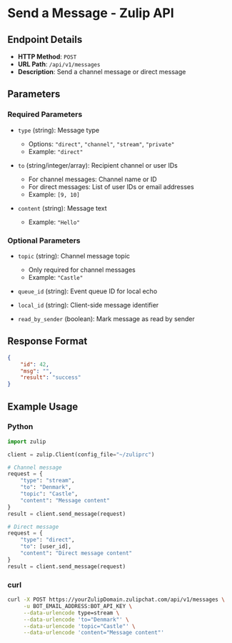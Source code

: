 # Send a Message - Zulip API

## Endpoint Details
- **HTTP Method**: `POST`
- **URL Path**: `/api/v1/messages`
- **Description**: Send a channel message or direct message

## Parameters

### Required Parameters
- `type` (string): Message type
  - Options: `"direct"`, `"channel"`, `"stream"`, `"private"`
  - Example: `"direct"`

- `to` (string/integer/array): Recipient channel or user IDs
  - For channel messages: Channel name or ID
  - For direct messages: List of user IDs or email addresses
  - Example: `[9, 10]`

- `content` (string): Message text
  - Example: `"Hello"`

### Optional Parameters
- `topic` (string): Channel message topic
  - Only required for channel messages
  - Example: `"Castle"`

- `queue_id` (string): Event queue ID for local echo
- `local_id` (string): Client-side message identifier
- `read_by_sender` (boolean): Mark message as read by sender

## Response Format
```json
{
    "id": 42,
    "msg": "",
    "result": "success"
}
```

## Example Usage

### Python
```python
import zulip

client = zulip.Client(config_file="~/zuliprc")

# Channel message
request = {
    "type": "stream",
    "to": "Denmark",
    "topic": "Castle",
    "content": "Message content"
}
result = client.send_message(request)

# Direct message
request = {
    "type": "direct",
    "to": [user_id],
    "content": "Direct message content"
}
result = client.send_message(request)
```

### curl
```bash
curl -X POST https://yourZulipDomain.zulipchat.com/api/v1/messages \
     -u BOT_EMAIL_ADDRESS:BOT_API_KEY \
     --data-urlencode type=stream \
     --data-urlencode 'to="Denmark"' \
     --data-urlencode 'topic="Castle"' \
     --data-urlencode 'content="Message content"'
```